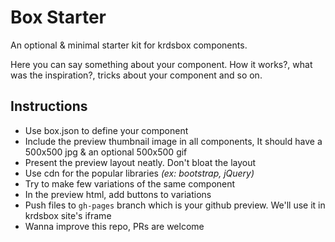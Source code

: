 # Box Starter
An optional & minimal starter kit for krdsbox components.

Here you can say something about your component.
How it works?, what was the inspiration?, tricks about your component and so on.

## Instructions
* Use box.json to define your component
* Include the preview thumbnail image in all components, It should have a 500x500 jpg & an optional 500x500 gif
* Present the preview layout neatly. Don't bloat the layout
* Use cdn for the popular libraries *(ex: bootstrap, jQuery)*
* Try to make few variations of the same component
* In the preview html, add buttons to variations
* Push files to `gh-pages` branch which is your github preview. We'll use it in krdsbox site's iframe
* Wanna improve this repo, PRs are welcome
